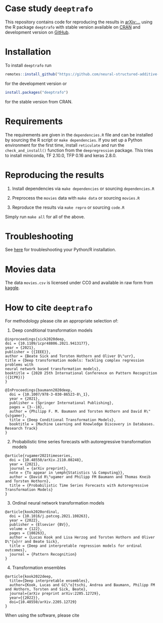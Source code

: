 # Case study `deeptrafo`

This repository contains code for reproducing the results in
[arXiv:...](https://arxiv.org/abs/...) using the R package `deeptrafo` with
stable version available on [CRAN](https://CRAN.R-project.org/package=deeptrafo)
and development version on
[GitHub](https://github.com/neural-structured-additive-learning/deeptrafo).

# Installation

To install `deeptrafo` run
```r
remotes::install_github("https://github.com/neural-structured-additive-learning/deeptrafo")
```
for the development version or
```r
install.packages("deeptrafo")
```
for the stable version from CRAN.

# Requirements

The requirements are given in the `dependencies.R` file and can be installed by
sourcing the R script or `make dependencies`. If you set up a Python environment
for the first time, install `reticulate` and run the `check_and_install()`
function from the `deepregression` package. This tries to install miniconda, TF
2.10.0, TFP 0.16 and keras 2.8.0.

# Reproducing the results

1. Install dependencies via `make dependencies` or sourcing `dependencies.R`

2. Preprocess the `movies` data with `make data` or sourcing `movies.R`

3. Reproduce the results via `make repro` or sourcing `code.R`

Simply run `make all` for all of the above.

# Troubleshooting

See
[here](https://github.com/neural-structured-additive-learning/deepregression/blob/main/README.md#troubleshooting)
for troubleshooting your Python/R installation.

# Movies data

The data `movies.csv` is licensed under CC0 and available in raw form from
[kaggle](https://www.kaggle.com/datasets/rounakbanik/the-movies-dataset).

# How to cite `deeptrafo`

For methodology please cite an appropriate selection of:

1. Deep conditional transformation models

```
@inproceedings{sick2020deep,
doi = {10.1109/icpr48806.2021.9413177},
year = {2021},
publisher = {{IEEE}},
author = {Beate Sick and Torsten Hothorn and Oliver D\"urr},
title = {Deep transformation models: Tackling complex regression problems with
neural network based transformation models},
booktitle = {2020 25th International Conference on Pattern Recognition ({ICPR})}
}
```

```
@InProceedings{baumann2020deep,
  doi = {10.1007/978-3-030-86523-8\_1},
  year = {2021},
  publisher = {Springer International Publishing},
  pages = {3--18},
  author = {Philipp F. M. Baumann and Torsten Hothorn and David R\"{u}gamer},
  title = {Deep Conditional Transformation Models},
  booktitle = {Machine Learning and Knowledge Discovery in Databases. Research Track}
}
```

2. Probabilistic time series forecasts with autoregressive transformation models

```
@article{rugamer2021timeseries,
  doi = {10.48550/arXiv.2110.08248},
  year = {2021},
  journal = {arXiv preprint},
  note = {To appear in \emph{Statistics \& Computing}},
  author = {David R\"ugamer and Philipp FM Baumann and Thomas Kneib and Torsten Hothorn},
  title = {Probabilistic Time Series Forecasts with Autoregressive Transformation Models}
}
```

3. Ordinal neural network transformation models

```
@article{kook2020ordinal,
  doi = {10.1016/j.patcog.2021.108263},
  year = {2022},
  publisher = {Elsevier {BV}},
  volume = {122},
  pages = {108263},
  author = {Lucas Kook and Lisa Herzog and Torsten Hothorn and Oliver D\"{u}rr and Beate Sick},
  title = {Deep and interpretable regression models for ordinal outcomes},
  journal = {Pattern Recognition}
}
```

4. Transformation ensembles

```
@article{kook2022deep,
  title={Deep interpretable ensembles},
  author={Kook, Lucas and G{\"o}tschi, Andrea and Baumann, Philipp FM and Hothorn, Torsten and Sick, Beate},
  journal={arXiv preprint arXiv:2205.12729},
  year={{2022}},
  doi={10.48550/arXiv.2205.12729}
}
```

When using the software, please cite

```

```

